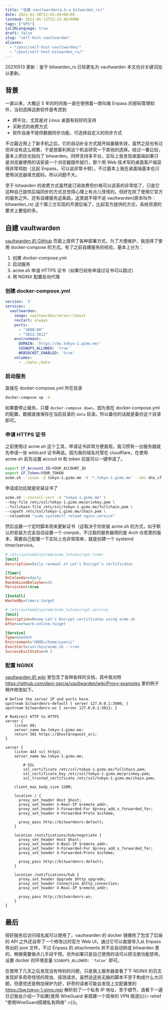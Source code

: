 ```yaml
---
title: "自建 vaultwarden(a.k.a bitwarden_rs)"
date: 2021-01-30T22:53:49+09:00
lastmod: 2021-05-13T21:23:46+0900
tags: ["VPS"]
isCJKLanguage: true
draft: false
slug: "self-host-vaultwarden"
aliases:
  - "/post/self-host-vaultwarden/"
  - "/post/self-host-bitwarden_rs/"
---
```


20210513 更新：鉴于 bitwarden_rs 已经更名为 vaultwarden 本文也对关键词加以更新。

## 背景

一直以来，大概近 5 年的时间我一直在使用着一款叫做 Enpass 的密码管理软件，当初选择这款软件是考虑到

- 跨平台，尤其是对 Linux 桌面有较好的支持
- 买断式的收费方式
- 软件自身不提供数据同步功能，可选择自定义的同步方式

不过最近用上了新手机之后，它的自动补全方式就开始屡屡失效，虽然之前也有过但并没有这么频繁，于是想着利用这个机会研究一下其他的选择。经过一番比较，基本上把目光投向了 bitwarden。同样支持多平台，实际上我发现桌面端如果只是浏览器使用的话安装一个浏览器插件就行，那个用 Web 技术写的桌面客户端显得非常鸡肋（比起 Enpass，可以说非常卡顿）。不过基本上我在桌面端基本也只使用浏览器填充密码，所以问题不大。

至于 bitwarden 的收费方式虽然是订阅收费但价格可以说真的非常低了，只是它这种自己提供后端同步的方式总觉得心理上有点儿怪怪的。但好在除了使用它官方的服务之外，还有自建服务这条路，这里就不得不说 vaultwarden(原本叫作：bitwarden_rs) 这个第三方实现的开源后端了，比起官方提供的方式，系统资源的要求上要低的多。

<!--more-->

## 自建 vaultwarden

[vaultwarden 的 GitHub](https://github.com/dani-garcia/vaultwarden) 页面上提供了各种部署方式，为了方便维护，我选择了使用 docker-compose 的方式。有了之前自建服务的经验，基本上分为：

1. 创建 docker-compose.yml
2. 启动服务
3. acme.sh 申请 HTTPS 证书（如果已经有申请过证书可以跳过）
4. 用 NGINX 配置反向代理

### 创建 docker-compose.yml

```yaml
version: '3'
services:
  vaultwarden:
    image: vaultwarden/server:latest
    restart: always
    ports:
      - "3080:80"
      - "3012:3012"
    environment:
      DOMAIN: 'https://bw.tokyo-1.gimo.me/'
      SIGNUPS_ALLOWED: 'true'
      WEBSOCKET_ENABLED: 'true'
    volumes:
      - ./data:/data
```

### 启动服务

直接在 docker-compose.yml 所在目录

```bash
docker-compose up -d
```

如果要停止服务，只要 `docker-compose down`，因为我在 docker-compose.yml 的配置，数据直接保存在当前目录的 `data` 目录。所以备份的话就是备份这个目录即可。

### 申请 HTTPS 证书

之前使用过 acme.sh 这个工具，申请证书非常方便直观，我习惯有一台服务器就先申请一张 wildcard 证书再说。因为我的域名托管在 cloudflare，在使用 acme.sh 前先设置 accout id 和 token 后就可以一键申请了。

```bash
export CF_Account_ID=YOUR_ACCOUNT_ID
export CF_Token=YOUR_TOKEN
acme.sh --issue -d tokyo-1.gimo.me -d '*.tokyo-1.gimo.me' --dns dns_cf
```

申请成功后就是安装证书了

```bash
acme.sh --install-cert -d "tokyo-1.gimo.me" \
--key-file /etc/ssl/tokyo-1.gimo.me/privkey.pem \
--fullchain-file /etc/ssl/tokyo-1.gimo.me/fullchain.pem \
--capath /etc/ssl/tokyo-1.gimo.me/chain.pem \
--reloadcmd "sudo systemctl reload nginx.service"
```

然后设置一个定时脚本用来更新证书（这取决于你安装 acme.sh 的方式，似乎默认的安装方式会自动设置一个 cronjob，不过我的服务器用的是 Arch 仓库里的版本，需要自己配置一下实际上也非常简单，就是创建一个 systemd timer/service。

```ini
# /etc/systemd/system/acme_letsencrypt.timer
[Unit]
Description=Daily renewal of Let's Encrypt's certificates

[Timer]
OnCalendar=daily
RandomizedDelaySec=1h
Persistent=true

[Install]
WantedBy=timers.target
```

```ini
# /etc/systemd/system/acme_letsencrypt.service
[Unit]
Description=Renew Let's Encrypt certificates using acme.sh
After=network-online.target

[Service]
Type=oneshot
Environment="HOME=/home/yuanji"
ExecStart=/usr/bin/acme.sh --cron
SuccessExitStatus=0 2
```

### 配置 NGINX

[vaultwarden 的 wiki](https://github.com/dani-garcia/vaultwarden/wiki) 里包含了各种各样的文档，其中我对照 https://github.com/dani-garcia/vaultwarden/wiki/Proxy-examples 里的例子稍作修改如下。

```nginx
# Define the server IP and ports here.
upstream bitwardenrs-default { server 127.0.0.1:3080; }
upstream bitwardenrs-ws { server 127.0.0.1:3012; } 
                                                                                       
# Redirect HTTP to HTTPS
server {                               
    listen 80;
    server_name bw.tokyo-1.gimo.me;
    return 301 https://$host$request_uri;
} 

server {
    listen 443 ssl http2;
    server_name bw.tokyo-1.gimo.me;

        # SSL
        ssl_certificate /etc/ssl/tokyo-1.gimo.me/fullchain.pem;
        ssl_certificate_key /etc/ssl/tokyo-1.gimo.me/privkey.pem;
        ssl_trusted_certificate /etc/ssl/tokyo-1.gimo.me/chain.pem;

    client_max_body_size 128M;

    location / {
      proxy_set_header Host $host;
      proxy_set_header X-Real-IP $remote_addr;
      proxy_set_header X-Forwarded-For $proxy_add_x_forwarded_for;
      proxy_set_header X-Forwarded-Proto $scheme;

      proxy_pass http://bitwardenrs-default;
    }

    location /notifications/hub/negotiate {
      proxy_set_header Host $host;
      proxy_set_header X-Real-IP $remote_addr;
      proxy_set_header X-Forwarded-For $proxy_add_x_forwarded_for;
      proxy_set_header X-Forwarded-Proto $scheme;

      proxy_pass http://bitwardenrs-default;
    }

    location /notifications/hub {
      proxy_set_header Upgrade $http_upgrade;
      proxy_set_header Connection $http_connection;
      proxy_set_header X-Real-IP $remote_addr;

      proxy_pass http://bitwardenrs-ws;
    }
}
```

## 最后

搭好服务后访问域名就可以使用了，vaultwarden 的 docker 镜像除了包含了后端的 API 之外还自带了一个修改过的官方 Web UI，通过它可以直接导入从 Enpass 导出的 json 文件，不过 Enpass 的 attachments 并不会自动转成 bitwarden 里的，稍微需要做点儿手动干预。另外如果只是自己使用的话可以把注册功能禁用，设置 docker 的环境变量 `SIGNUPS_ALLOWED: 'false'` 即可。

在使用了几天之后发现没有特别的问题，只是我上服务器查看了下 NGINX 的日志发现好多奇奇怪怪的爬虫、探测请求，虽然说这些无脑的脚本不至于构成什么大问题，但感觉还是稍加保护为好，好奇的读者可能会发现上文配置里的 https://bw.tokyo-1.gimo.me/ 解析到了一个私有 IP 地址，至于细节，请看下一遍日记我会介绍一下如果[使用 WireGuard 来搭建一个简单的 VPN 隧道]({{< relref "使用WireGuard搭建私有网络" >}})。
